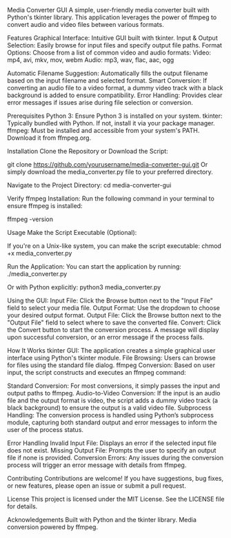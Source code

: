 Media Converter GUI
A simple, user-friendly media converter built with Python's tkinter library. This application leverages the power of ffmpeg to convert audio and video files between various formats.

Features
Graphical Interface: Intuitive GUI built with tkinter.
Input & Output Selection: Easily browse for input files and specify output file paths.
Format Options: Choose from a list of common video and audio formats:
Video: mp4, avi, mkv, mov, webm
Audio: mp3, wav, flac, aac, ogg

Automatic Filename Suggestion: Automatically fills the output filename based on the input filename and selected format.
Smart Conversion: If converting an audio file to a video format, a dummy video track with a black background is added to ensure compatibility.
Error Handling: Provides clear error messages if issues arise during file selection or conversion.

Prerequisites
Python 3: Ensure Python 3 is installed on your system.
tkinter: Typically bundled with Python. If not, install it via your package manager.
ffmpeg: Must be installed and accessible from your system's PATH. Download it from ffmpeg.org.

Installation
Clone the Repository or Download the Script:

git clone https://github.com/yourusername/media-converter-gui.git
Or simply download the media_converter.py file to your preferred directory.

Navigate to the Project Directory:
cd media-converter-gui

Verify ffmpeg Installation:
Run the following command in your terminal to ensure ffmpeg is installed:

ffmpeg -version

Usage
Make the Script Executable (Optional):

If you're on a Unix-like system, you can make the script executable:
chmod +x media_converter.py

Run the Application:
You can start the application by running:
./media_converter.py

Or with Python explicitly:
python3 media_converter.py

Using the GUI:
Input File: Click the Browse button next to the "Input File" field to select your media file.
Output Format: Use the dropdown to choose your desired output format.
Output File: Click the Browse button next to the "Output File" field to select where to save the converted file.
Convert: Click the Convert button to start the conversion process. A message will display upon successful conversion, or an error message if the process fails.

How It Works
tkinter GUI: The application creates a simple graphical user interface using Python's tkinter module.
File Browsing: Users can browse for files using the standard file dialog.
ffmpeg Conversion: Based on user input, the script constructs and executes an ffmpeg command:

Standard Conversion: For most conversions, it simply passes the input and output paths to ffmpeg.
Audio-to-Video Conversion: If the input is an audio file and the output format is video, the script adds a dummy video track (a black background) to ensure the output is a valid video file.
Subprocess Handling: The conversion process is handled using Python’s subprocess module, capturing both standard output and error messages to inform the user of the process status.

Error Handling
Invalid Input File: Displays an error if the selected input file does not exist.
Missing Output File: Prompts the user to specify an output file if none is provided.
Conversion Errors: Any issues during the conversion process will trigger an error message with details from ffmpeg.

Contributing
Contributions are welcome! If you have suggestions, bug fixes, or new features, please open an issue or submit a pull request.

License
This project is licensed under the MIT License. See the LICENSE file for details.

Acknowledgements
Built with Python and the tkinter library.
Media conversion powered by ffmpeg.

